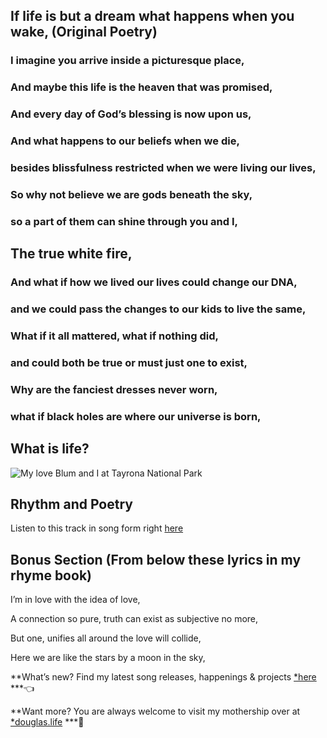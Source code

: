 
## If life is but a dream what happens when you wake, (Original Poetry)

### I imagine you arrive inside a picturesque place,

### And maybe this life is the heaven that was promised,

### And every day of God’s blessing is now upon us,

### And what happens to our beliefs when we die,

### besides blissfulness restricted when we were living our lives,

### So why not believe we are gods beneath the sky,

### so a part of them can shine through you and I,

## The true white fire,

### And what if how we lived our lives could change our DNA,

### and we could pass the changes to our kids to live the same,

### What if it all mattered, what if nothing did,

### and could both be true or must just one to exist,

### Why are the fanciest dresses never worn,

### what if black holes are where our universe is born,

## What is life?

![My love Blum and I at Tayrona National Park](https://cdn-images-1.medium.com/max/2560/1*rEVsL2eptKFHOe-T6gstYg.jpeg)

## Rhythm and Poetry

Listen to this track in song form right [here](https://open.spotify.com/track/4HlQvrSDHH8VBOynI0rTeX?si=7V9burdiRamkXVY0CGghQg)



## Bonus Section (From below these lyrics in my rhyme book)

I’m in love with the idea of love,

A connection so pure, truth can exist as subjective no more,

But one, unifies all around the love will collide,

Here we are like the stars by a moon in the sky,

**What’s new?
Find my latest song releases, happenings & projects [*here](https://linktr.ee/ammonislove) ***👈

**Want more?
You are always welcome to visit my mothership over at [*douglas.life](https://douglas.life) ***👀

<!--stackedit_data:
eyJoaXN0b3J5IjpbLTE5ODQxMTExODldfQ==
-->